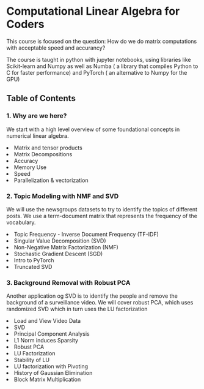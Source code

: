 # Computational Linear Algebra for Coders

This course is focused on the question: How do we do matrix computations with acceptable speed and accurancy?

The course is taught in python with jupyter notebooks, using libraries like Scikit-learn and Numpy as well as Numba ( a library that compiles Python to C for faster performance) and PyTorch ( an alternative to Numpy for the GPU)


## Table of Contents

### 1. Why are we here?

We start with a high level overview of some foundational concepts in numerical linear algebra.
<li> Matrix and tensor products
<li> Matrix Decompositions
<li> Accuracy        
<li> Memory Use
<li> Speed 
<li> Parallelization & vectorization

### 2. Topic Modeling with NMF and SVD 

We will use the newsgroups datasets to try to identify the topics of different posts. We use a term-document matrix that represents the frequency of the vocabulary.
<li> Topic Frequency - Inverse Document Frequency (TF-IDF)
<li> Singular Value Decomposition (SVD)
<li> Non-Negative Matrix Factorization (NMF)
<li> Stochastic Gradient Descent (SGD)
<li> Intro to PyTorch
<li> Truncated SVD

### 3. Background Removal with Robust PCA

Another application og SVD is to identify the people and remove the background of a surveillance video. We will cover robust PCA, which uses randomized SVD which in turn uses the LU factorization

<li> Load and View Video Data  
<li> SVD 
<li> Principal Component Analysis
<li> L1 Norm induces Sparsity
<li> Robust PCA
<li> LU Factorization
<li> Stability of LU
<li> LU factorization with Pivoting
<li> History of Gaussian Elimination
<li> Block Matrix Multiplication 

    
